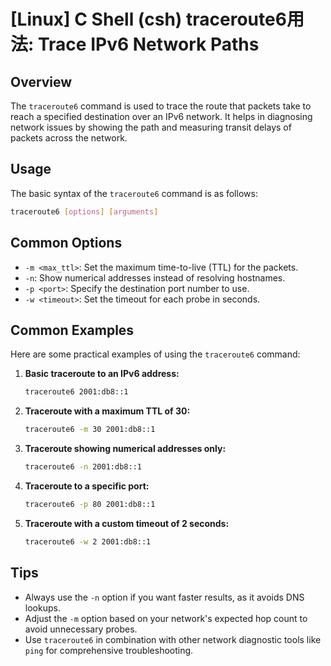 # [Linux] C Shell (csh) traceroute6用法: Trace IPv6 Network Paths

## Overview
The `traceroute6` command is used to trace the route that packets take to reach a specified destination over an IPv6 network. It helps in diagnosing network issues by showing the path and measuring transit delays of packets across the network.

## Usage
The basic syntax of the `traceroute6` command is as follows:

```bash
traceroute6 [options] [arguments]
```

## Common Options
- `-m <max_ttl>`: Set the maximum time-to-live (TTL) for the packets.
- `-n`: Show numerical addresses instead of resolving hostnames.
- `-p <port>`: Specify the destination port number to use.
- `-w <timeout>`: Set the timeout for each probe in seconds.

## Common Examples
Here are some practical examples of using the `traceroute6` command:

1. **Basic traceroute to an IPv6 address:**
   ```bash
   traceroute6 2001:db8::1
   ```

2. **Traceroute with a maximum TTL of 30:**
   ```bash
   traceroute6 -m 30 2001:db8::1
   ```

3. **Traceroute showing numerical addresses only:**
   ```bash
   traceroute6 -n 2001:db8::1
   ```

4. **Traceroute to a specific port:**
   ```bash
   traceroute6 -p 80 2001:db8::1
   ```

5. **Traceroute with a custom timeout of 2 seconds:**
   ```bash
   traceroute6 -w 2 2001:db8::1
   ```

## Tips
- Always use the `-n` option if you want faster results, as it avoids DNS lookups.
- Adjust the `-m` option based on your network's expected hop count to avoid unnecessary probes.
- Use `traceroute6` in combination with other network diagnostic tools like `ping` for comprehensive troubleshooting.